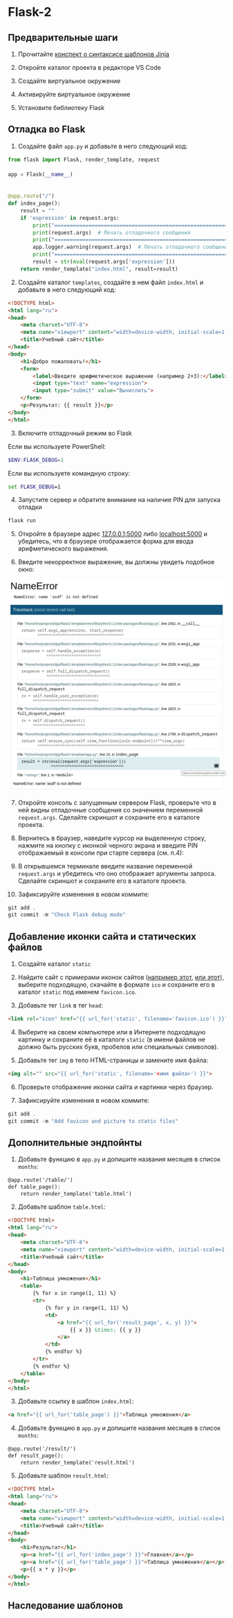 # Flask-2

## Предварительные шаги

1. Прочитайте [конспект о синтаксисе шаблонов Jinja](./jinja.md)

2. Откройте каталог проекта в редакторе VS Code

3. Создайте виртуальное окружение

4. Активируйте виртуальное окружение

5. Установите библиотеку Flask

## Отладка во Flask

1. Создайте файл `app.py` и добавьте в него следующий код:

```python
from flask import Flask, render_template, request

app = Flask(__name__)


@app.route("/")
def index_page():
    result = ""
    if 'expression' in request.args:
        print("================================================================================")
        print(request.args)  # Печать отладочного сообщения
        print("================================================================================")
        app.logger.warning(request.args)  # Печать отладочного сообщения
        print("================================================================================")
        result = str(eval(request.args['expression']))
    return render_template("index.html", result=result)
```

2. Создайте каталог `templates`, создайте в нем файл `index.html` и добавьте в него следующий код:

```html
<!DOCTYPE html>
<html lang="ru">
<head>
    <meta charset="UTF-8">
    <meta name="viewport" content="width=device-width, initial-scale=1.0">
    <title>Учебный сайт</title>
</head>
<body>
    <h1>Добро пожаловать!</h1>
    <form>
        <label>Введите арифметическое выражение (например 2+3):</label>
        <input type="text" name="expression">
        <input type="submit" value="Вычислить">
    </form>
    <p>Результат: {{ result }}</p>
</body>
</html>
```

3. Включите отладочный режим во Flask

Если вы используете PowerShell:
```powershell
$ENV:FLASK_DEBUG=1
```

Если вы используете командную строку:
```cmd
set FLASK_DEBUG=1
```

4. Запустите сервер и обратите внимание на наличие PIN для запуска отладки

```powershell
flask run
```

5. Откройте в браузере адрес [127.0.0.1:5000](http://127.0.0.1:5000) либо [localhost:5000](http://localhost:5000) и убедитесь, что в браузере отображается форма для ввода арифметического выражения.

6. Введите некорректное выражение, вы должны увидеть подобное окно:

![Ошибка](img/error.png)

7. Откройте консоль с запущенным сервером Flask, проверьте что в ней видны отладочные сообщения со значением переменной `request.args`. Сделайте скриншот и сохраните его в каталоге проекта.

8. Вернитесь в браузер, наведите курсор на выделенную строку, нажмите на кнопку с иконкой черного экрана и введите PIN отображаемый в консоли при старте сервера (см. п.4):

9. В открывшемся терминале введите название переменной `request.args` и убедитесь что оно отображает аргументы запроса. Сделайте скриншот и сохраните его в каталоге проекта.

10. Зафиксируйте изменения в новом коммите:

```powershell
git add .
git commit -m "Check Flask debug mode"
```

## Добавление иконки сайта и статических файлов

1. Создайте каталог `static`

2. Найдите сайт с примерами иконок сайтов ([например этот](https://icons8.com/icons/set/favicon-ico), [или этот](https://www.iconfinder.com/search?price=free&license=gte__1)), выберите подходящую, скачайте в формате `ico` и сохраните его в каталог `static` под именем `favicon.ico`.

3. Добавьте тег `link` в тег `head`:

```html
<link rel="icon" href="{{ url_for('static', filename='favicon.ico') }}">
```

4. Выберите на своем компьютере или в Интернете подходящую картинку и сохраните её в каталоге `static` (в имени файлов не должно быть русских букв, пробелов или специальных символов).

5. Добавьте тег `img` в тело HTML-страницы и замените имя файла:

```html
<img alt="" src="{{ url_for('static', filename='<имя файла>') }}">
```

6. Проверьте отображение иконки сайта и картинки через браузер.

7. Зафиксируйте изменения в новом коммите:

```powershell
git add .
git commit -m "Add favicon and picture to static files"
```

## Дополнительные эндпойнты

1. Добавьте функцию в `app.py` и допишите названия месяцев в список `months`:

```
@app.route('/table/')
def table_page():
    return render_template('table.html')
```

2. Добавьте шаблон `table.html`:

```html
<!DOCTYPE html>
<html lang="ru">
<head>
    <meta charset="UTF-8">
    <meta name="viewport" content="width=device-width, initial-scale=1.0">
    <title>Учебный сайт</title>
</head>
<body>
    <h1>Таблица умножения</h1>
    <table>
        {% for x in range(1, 11) %}
        <tr>
            {% for y in range(1, 11) %}
            <td>
                <a href="{{ url_for('result_page', x, y) }}">
                    {{ x }} &times; {{ y }}
                </a>
            </td>
            {% endfor %}
        </tr>
        {% endfor %}
    </table>
</body>
</html>
```

3. Добавьте ссылку в шаблон `index.html`:

```html
<a href="{{ url_for('table_page') }}">Таблица умножения</a>
```

4. Добавьте функцию в `app.py` и допишите названия месяцев в список `months`:

```
@app.route('/result/')
def result_page():
    return render_template('result.html')
```

5. Добавьте шаблон `result.html`:

```html
<!DOCTYPE html>
<html lang="ru">
<head>
    <meta charset="UTF-8">
    <meta name="viewport" content="width=device-width, initial-scale=1.0">
    <title>Учебный сайт</title>
</head>
<body>
    <h1>Результат</h1>
    <p><a href="{{ url_for('index_page') }}">Главная</a></p>
    <p><a href="{{ url_for('table_page') }}">Таблица умножения</a></p>
    <p>{{ x * y }}</p>
</body>
</html>
```

## Наследование шаблонов
